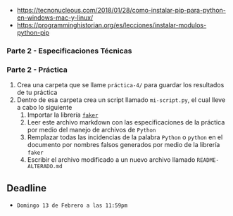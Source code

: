 - <https://tecnonucleous.com/2018/01/28/como-instalar-pip-para-python-en-windows-mac-y-linux/>
- <https://programminghistorian.org/es/lecciones/instalar-modulos-python-pip>

### Parte 2 - Especificaciones Técnicas
### Parte 2 - Práctica

1. Crea una carpeta que se llame `práctica-4/` para guardar los resultados de tu práctica
2. Dentro de esa carpeta crea un script llamado `mi-script.py`, el cual lleve a cabo lo siguiente
   1. Importar la librería [`faker`](https://faker.readthedocs.io/en/master/)
   2. Leer este archivo markdown con las especificaciones de la práctica por medio del manejo de archivos de `Python`
   3. Remplazar todas las incidencias de la palabra `Python` o `python` en el documento por nombres falsos generados por medio de la librería `faker`
   4. Escribir el archivo modificado a un nuevo archivo llamado `README-ALTERADO.md`
## Deadline
- `Domingo 13 de Febrero a las 11:59pm`